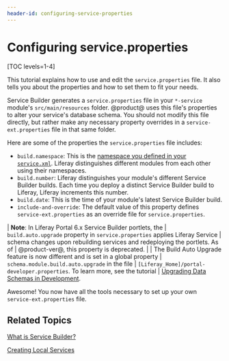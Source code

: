 ```yaml
---
header-id: configuring-service-properties
---
```


# Configuring service.properties

[TOC levels=1-4]

This tutorial explains how to use and edit the `service.properties` file. It
also tells you about the properties and how to set them to fit your needs.

Service Builder generates a `service.properties` file in your `*-service`
module's `src/main/resources` folder. @product@ uses this file's properties
to alter your service's database schema. You should not modify this file
directly, but rather make any necessary property overrides in a
`service-ext.properties` file in that same folder.

Here are some of the properties the `service.properties` file includes:

- `build.namespace`: This is the
  [namespace you defined in your `service.xml`](/docs/7-2/appdev/-/knowledge_base/a/defining-an-object-relational-map-with-service-builder).
  Liferay distinguishes different modules from each other using their
  namespaces.
- `build.number`: Liferay distinguishes your module's different Service Builder 
  builds. Each time you deploy a distinct Service Builder build to Liferay,
  Liferay increments this number.
- `build.date`: This is the time of your module's latest Service Builder build.
- `include-and-override`: The default value of this property defines
  `service-ext.properties` as an override file for `service.properties`.

| **Note**: In Liferay Portal 6.x Service Builder portlets, the
| `build.auto.upgrade` property in `service.properties` applies Liferay Service
| schema changes upon rebuilding services and redeploying the portlets. As of
| @product-ver@, this property is deprecated.
| 
| The Build Auto Upgrade feature is now different and is set in a global property
| `schema.module.build.auto.upgrade` in the file
| `[Liferay_Home]/portal-developer.properties`. To learn more, see the tutorial
| [Upgrading Data Schemas in Development](/docs/7-2/appdev/-/knowledge_base/a/upgrading-data-schemas-in-development).

Awesome! You now have all the tools necessary to set up your own
`service-ext.properties` file.

## Related Topics

[What is Service Builder?](/docs/7-2/appdev/-/knowledge_base/a/what-is-service-builder)

[Creating Local Services](/docs/7-2/appdev/-/knowledge_base/a/creating-local-services)
